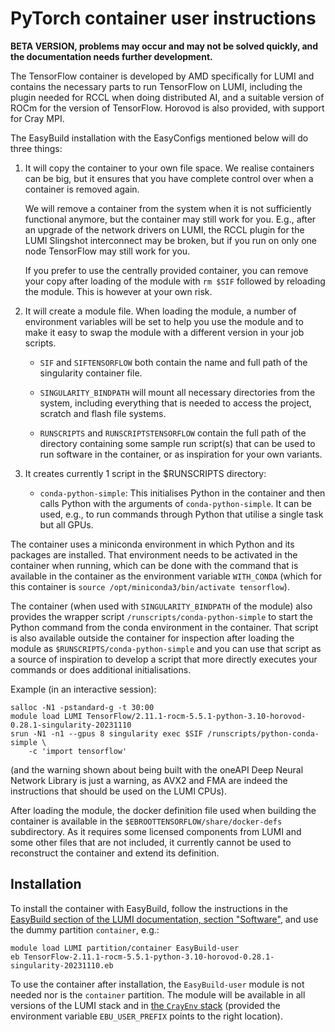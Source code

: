 # PyTorch container user instructions

**BETA VERSION, problems may occur and may not be solved quickly, 
and the documentation needs further development.**

The TensorFlow container is developed by AMD specifically for LUMI and contains the
necessary parts to run TensorFlow on LUMI, including the plugin needed for RCCL when
doing distributed AI, and a suitable version of ROCm for the version of TensorFlow.
Horovod is also provided, with support for Cray MPI.

The EasyBuild installation with the EasyConfigs mentioned below will do three things:

1.  It will copy the container to your own file space. We realise containers can be
    big, but it ensures that you have complete control over when a container is
    removed again.
    
    We will remove a container from the system when it is not sufficiently functional
    anymore, but the container may still work for you. E.g., after an upgrade of the 
    network drivers on LUMI, the RCCL plugin for the LUMI Slingshot interconnect may be broken,
    but if you run on only one node TensorFlow may still work for you.

    If you prefer to use the centrally provided container, you can remove your copy 
    after loading of the module with `rm $SIF` followed by reloading the module. This
    is however at your own risk. 

2.  It will create a module file. 
    When loading the module, a number of environment variables will
    be set to help you use the module and to make it easy to swap the module with a
    different version in your job scripts.
    
    -   `SIF` and `SIFTENSORFLOW` both contain the name and full path of the singularity
        container file.
        
    -   `SINGULARITY_BINDPATH` will mount all necessary directories from the system,
        including everything that is needed to access the project, scratch and flash
        file systems.
        
    -   `RUNSCRIPTS` and `RUNSCRIPTSTENSORFLOW` contain the full path of the directory
        containing some sample run script(s) that can be used to run software in the 
        container, or as inspiration for your own variants.
        
3.  It creates currently 1 script in the $RUNSCRIPTS directory:

    -   `conda-python-simple`: This initialises Python in the container and then calls Python
        with the arguments of `conda-python-simple`. It can be used, e.g., to run commands
        through Python that utilise a single task but all GPUs.
        
The container uses a miniconda environment in which Python and its packages are installed.
That environment needs to be activated in the container when running, which can be done
with the command that is available in the container as the environment variable
`WITH_CONDA` (which for this container is
`source /opt/miniconda3/bin/activate tensorflow`).

The container (when used with `SINGULARITY_BINDPATH` of the module) also provides
the wrapper script `/runscripts/conda-python-simple` to start the Python command from the
conda environment in the container. That script is also available outside the 
container for inspection after loading the module as
`$RUNSCRIPTS/conda-python-simple` and you can use that script as a source
of inspiration to develop a script that more directly executes your commands or
does additional initialisations.

Example (in an interactive session):

```
salloc -N1 -pstandard-g -t 30:00
module load LUMI TensorFlow/2.11.1-rocm-5.5.1-python-3.10-horovod-0.28.1-singularity-20231110
srun -N1 -n1 --gpus 8 singularity exec $SIF /runscripts/python-conda-simple \
    -c 'import tensorflow'
```
(and the warning shown about being built with the oneAPI Deep Neural Network Library
is just a warning, as AVX2 and FMA are indeed the instructions that should be used 
on the LUMI CPUs).

After loading the module, the docker definition file used when building the container
is available in the `$EBROOTTENSORFLOW/share/docker-defs` subdirectory. As it requires some
licensed components from LUMI and some other files that are not included, it currently
cannot be used to reconstruct the container and extend its definition.


## Installation

To install the container with EasyBuild, follow the instructions in the
[EasyBuild section of the LUMI documentation, section "Software"](https://docs.lumi-supercomputer.eu/software/installing/easybuild/),
and use the dummy partition `container`, e.g.:

```
module load LUMI partition/container EasyBuild-user
eb TensorFlow-2.11.1-rocm-5.5.1-python-3.10-horovod-0.28.1-singularity-20231110.eb
```

To use the container after installation, the `EasyBuild-user` module is not needed nor
is the `container` partition. The module will be available in all versions of the LUMI stack
and in [the `CrayEnv` stack](https://docs.lumi-supercomputer.eu/runjobs/lumi_env/softwarestacks/#crayenv)
(provided the environment variable `EBU_USER_PREFIX` points to the right location).
